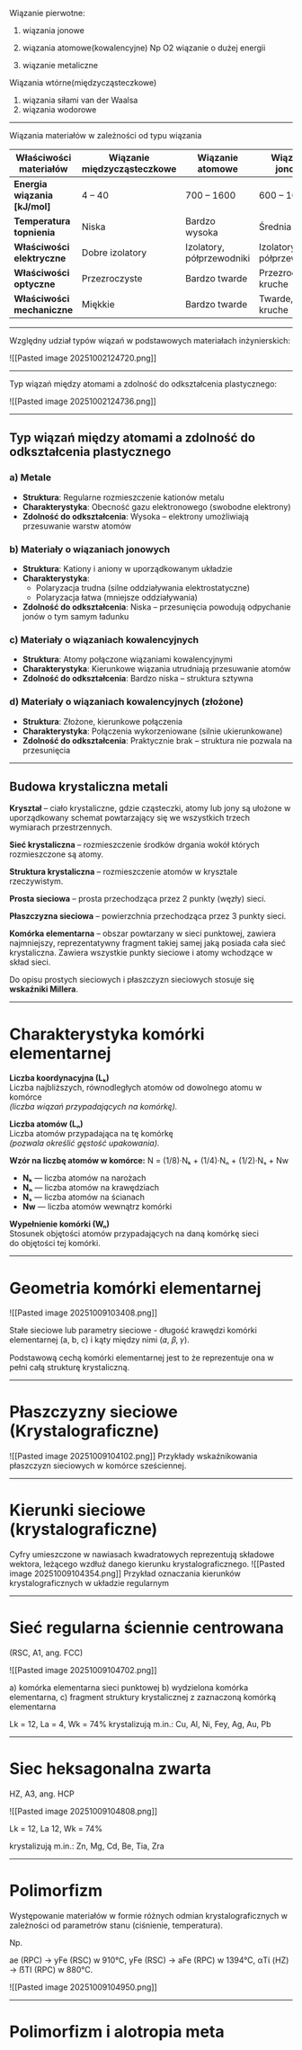 Wiązanie pierwotne:
1. wiązania jonowe

2. wiązania atomowe(kowalencyjne)
Np O2
wiązanie o dużej energii

3. wiązanie metaliczne

Wiązania wtórne(międzycząsteczkowe)
1. wiązania siłami van der Waalsa
2. wiązania wodorowe

---

Wiązania materiałów w zależności od typu wiązania

| **Właściwości materiałów**    | **Wiązanie międzycząsteczkowe** | **Wiązanie atomowe**      | **Wiązanie jonowe**       | **Wiązanie metaliczne** |
| ----------------------------- | ------------------------------- | ------------------------- | ------------------------- | ----------------------- |
| **Energia wiązania [kJ/mol]** | 4 – 40                          | 700 – 1600                | 600 – 1000                | 100 – 400               |
| **Temperatura topnienia**     | Niska                           | Bardzo wysoka             | Średnia                   | Szeroki przedział       |
| **Właściwości elektryczne**   | Dobre izolatory                 | Izolatory, półprzewodniki | Izolatory, półprzewodniki | Przewodniki             |
| **Właściwości optyczne**      | Przezroczyste                   | Bardzo twarde             | Przezroczyste, kruche     | Metaliczny połysk       |
| **Właściwości mechaniczne**   | Miękkie                         | Bardzo twarde             | Twarde, kruche            | Kowalność, plastyczność |

---
Względny udział typów wiązań w podstawowych materiałach inżynierskich:

![[Pasted image 20251002124720.png]]

---

Typ wiązań między atomami a zdolność do odkształcenia plastycznego:

![[Pasted image 20251002124736.png]]

---
## Typ wiązań między atomami a zdolność do odkształcenia plastycznego

### a) Metale
- **Struktura**: Regularne rozmieszczenie kationów metalu
- **Charakterystyka**: Obecność gazu elektronowego (swobodne elektrony)
- **Zdolność do odkształcenia**: Wysoka – elektrony umożliwiają przesuwanie warstw atomów

### b) Materiały o wiązaniach jonowych
- **Struktura**: Kationy i aniony w uporządkowanym układzie
- **Charakterystyka**:
  - Polaryzacja trudna (silne oddziaływania elektrostatyczne)
  - Polaryzacja łatwa (mniejsze oddziaływania)
- **Zdolność do odkształcenia**: Niska – przesunięcia powodują odpychanie jonów o tym samym ładunku

### c) Materiały o wiązaniach kowalencyjnych
- **Struktura**: Atomy połączone wiązaniami kowalencyjnymi
- **Charakterystyka**: Kierunkowe wiązania utrudniają przesuwanie atomów
- **Zdolność do odkształcenia**: Bardzo niska – struktura sztywna

### d) Materiały o wiązaniach kowalencyjnych (złożone)
- **Struktura**: Złożone, kierunkowe połączenia
- **Charakterystyka**: Połączenia wykorzeniowane (silnie ukierunkowane)
- **Zdolność do odkształcenia**: Praktycznie brak – struktura nie pozwala na przesunięcia

---
## Budowa krystaliczna metali

**Kryształ** – ciało krystaliczne, gdzie cząsteczki, atomy lub jony są ułożone w uporządkowany schemat powtarzający się we wszystkich trzech wymiarach przestrzennych.

**Sieć krystaliczna** – rozmieszczenie środków drgania wokół których rozmieszczone są atomy.

**Struktura krystaliczna** – rozmieszczenie atomów w krysztale rzeczywistym.

**Prosta sieciowa** – prosta przechodząca przez 2 punkty (węzły) sieci.

**Płaszczyzna sieciowa** – powierzchnia przechodząca przez 3 punkty sieci.

**Komórka elementarna** – obszar powtarzany w sieci punktowej, zawiera najmniejszy, reprezentatywny fragment takiej samej jaką posiada cała sieć krystaliczna. Zawiera wszystkie punkty sieciowe i atomy wchodzące w skład sieci.

Do opisu prostych sieciowych i płaszczyzn sieciowych stosuje się **wskaźniki Millera**.


--- 

# Charakterystyka komórki elementarnej

**Liczba koordynacyjna (Lₖ)**  
Liczba najbliższych, równodległych atomów od dowolnego atomu w komórce  
*(liczba wiązań przypadających na komórkę).*

**Liczba atomów (Lₙ)**  
Liczba atomów przypadająca na tę komórkę  
*(pozwala określić gęstość upakowania).*

**Wzór na liczbę atomów w komórce:**
N = (1/8)·Nₖ + (1/4)·Nₙ + (1/2)·Nₛ + Nw

- **Nₖ** — liczba atomów na narożach  
- **Nₙ** — liczba atomów na krawędziach  
- **Nₛ** — liczba atomów na ścianach  
- **Nw** — liczba atomów wewnątrz komórki

**Wypełnienie komórki (Wₙ)**  
Stosunek objętości atomów przypadających na daną komórkę sieci  
do objętości tej komórki.

---

# Geometria komórki elementarnej

![[Pasted image 20251009103408.png]]

Stałe sieciowe lub parametry sieciowe - długość krawędzi komórki elementarnej (a, b, c) i kąty między nimi (𝛼, 𝛽, 𝛾).

Podstawową cechą komórki elementarnej jest to że reprezentuje ona w pełni całą strukturę krystaliczną.

---
# Płaszczyzny sieciowe (Krystalograficzne)

![[Pasted image 20251009104102.png]]
 Przykłady wskaźnikowania płaszczyzn sieciowych w komórce sześciennej.

---

# Kierunki sieciowe (krystalograficzne)

Cyfry umieszczone w nawiasach kwadratowych reprezentują składowe wektora, leżącego wzdłuż danego kierunku krystalograficznego.
![[Pasted image 20251009104354.png]]
 Przykład oznaczania kierunków krystalograficznych w układzie regularnym

---

# Sieć regularna ściennie centrowana

(RSC, A1, ang. FCC)

![[Pasted image 20251009104702.png]]

a) komórka elementarna sieci punktowej
b) wydzielona komórka elementarna,
c) fragment struktury krystalicznej z zaznaczoną komórką elementarna

Lk = 12, La = 4, Wk = 74%
krystalizują m.in.: Cu, Al, Ni, Fey, Ag, Au, Pb

---

# Siec heksagonalna zwarta

HZ, A3, ang. HCP

![[Pasted image 20251009104808.png]]

Lk = 12, La 12, Wk = 74%

krystalizują m.in.: Zn, Mg, Cd, Be, Tia, Zra

---

# Polimorfizm

Występowanie materiałów w formie różnych odmian krystalograficznych w zależności od parametrów stanu (ciśnienie, temperatura).

Np.

ae (RPC) → yFe (RSC) w 910°C, 
yFe (RSC) → aFe (RPC) w 1394°C, 
αΤί (HZ) → ẞTI (RPC) w 880°C.

![[Pasted image 20251009104950.png]]

---

# Polimorfizm i alotropia meta